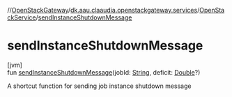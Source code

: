 //[OpenStackGateway](../../../index.md)/[dk.aau.claaudia.openstackgateway.services](../index.md)/[OpenStackService](index.md)/[sendInstanceShutdownMessage](send-instance-shutdown-message.md)

# sendInstanceShutdownMessage

[jvm]\
fun [sendInstanceShutdownMessage](send-instance-shutdown-message.md)(jobId: [String](https://kotlinlang.org/api/latest/jvm/stdlib/kotlin/-string/index.html), deficit: [Double](https://kotlinlang.org/api/latest/jvm/stdlib/kotlin/-double/index.html)?)

A shortcut function for sending job instance shutdown message
